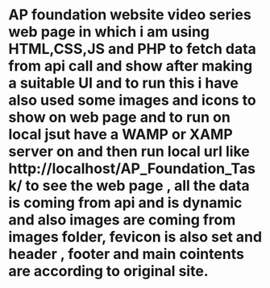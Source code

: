 # AP foundation website video series web page in which i am using HTML,CSS,JS and PHP to fetch data from api call and show after making a suitable UI and to run this i have also used some images and icons to show on web page and to run on local jsut have a WAMP or XAMP server on and then run local url like http://localhost/AP_Foundation_Task/ to see the web page , all the data is coming from api and is dynamic and also images are coming from images folder, fevicon  is also set and header , footer and main cointents are according to original site.
